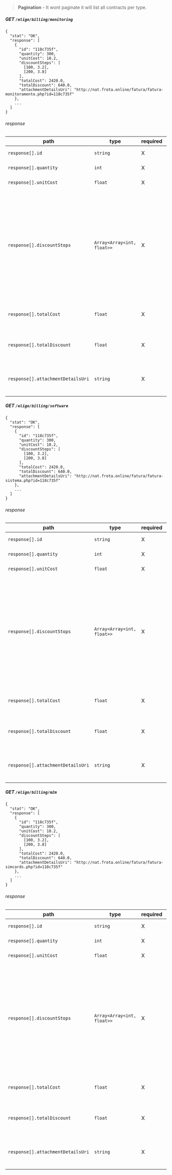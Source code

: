 > **Pagination** - It wont paginate it will list all contracts per type.

##### GET `/eligo/billing/monitoring`

    {
      "stat": "OK",
      "response": [
        {
          "id": "118c735f",
          "quantity": 300,
          "unitCost": 10.2,
          "discountSteps": [
            [100, 3.2],
            [200, 3.8]
          ],
          "totalCost": 2420.0,
          "totalDiscount": 640.0,
          "attachmentDetailsUri": "http://nat.frota.online/fatura/fatura-monitoramento.php?id=118c735f"
        },
        ...
      ]
    }
    

###### response

  path | type | required | description
  --------- | ---- | --------- | -----
  `response[].id` | `string` | X | The contract id
  `response[].quantity` | `int` | X | Quantity of items
  `response[].unitCost` | `float` | X | Cost per unit
  `response[].discountStops` | `Array<Array<int, float>>` | X | Discount steps on each item, position 0 is the step, beyond the value specified the discount should be aplied for every unit, value and position 2 is the discount
  `response[].totalCost` | `float` | X | Total cost with discount applied
  `response[].totalDiscount` | `float` | X | The total discount applied to the total cost
  `response[].attachmentDetailsUri` | `string` | X | The detailed billing PDF URI for download
  
  
##### GET `/eligo/billing/software`

    {
      "stat": "OK",
      "response": [
        {
          "id": "118c735f",
          "quantity": 300,
          "unitCost": 10.2,
          "discountSteps": [
            [100, 3.2],
            [200, 3.8]
          ],
          "totalCost": 2420.0,
          "totalDiscount": 640.0,
          "attachmentDetailsUri": "http://nat.frota.online/fatura/fatura-sistema.php?id=118c735f"
        },
        ...
      ]
    }
    

###### response

  path | type | required | description
  --------- | ---- | --------- | -----
  `response[].id` | `string` | X | The contract id
  `response[].quantity` | `int` | X | Quantity of items
  `response[].unitCost` | `float` | X | Cost per unit
  `response[].discountStops` | `Array<Array<int, float>>` | X | Discount steps on each item, position 0 is the step, beyond the value specified the discount should be aplied for every unit, value and position 2 is the discount
  `response[].totalCost` | `float` | X | Total cost with discount applied
  `response[].totalDiscount` | `float` | X | The total discount applied to the total cost
  `response[].attachmentDetailsUri` | `string` | X | The detailed billing PDF URI for download
  
  
##### GET `/eligo/billing/m2m`

    {
      "stat": "OK",
      "response": [
        {
          "id": "118c735f",
          "quantity": 300,
          "unitCost": 10.2,
          "discountSteps": [
            [100, 3.2],
            [200, 3.8]
          ],
          "totalCost": 2420.0,
          "totalDiscount": 640.0,
          "attachmentDetailsUri": "http://nat.frota.online/fatura/fatura-simcards.php?id=118c735f"
        },
        ...
      ]
    }
    

###### response

  path | type | required | description
  --------- | ---- | --------- | -----
  `response[].id` | `string` | X | The contract id
  `response[].quantity` | `int` | X | Quantity of items
  `response[].unitCost` | `float` | X | Cost per unit
  `response[].discountStops` | `Array<Array<int, float>>` | X | Discount steps on each item, position 0 is the step, beyond the value specified the discount should be aplied for every unit, value and position 2 is the discount
  `response[].totalCost` | `float` | X | Total cost with discount applied
  `response[].totalDiscount` | `float` | X | The total discount applied to the total cost
  `response[].attachmentDetailsUri` | `string` | X | The detailed billing PDF URI for download
